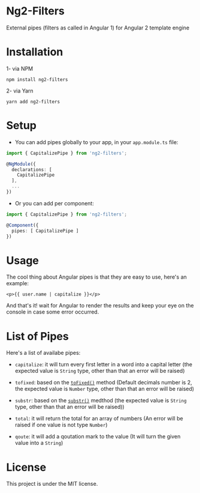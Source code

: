 # Ng2-Filters
External pipes (filters as called in Angular 1) for Angular 2 template engine

# Installation

1- via NPM
```
npm install ng2-filters
```

2- via Yarn
```
yarn add ng2-filters
```

# Setup

- You can add pipes globally to your app, in your `app.module.ts` file:

```typescript
import { CapitalizePipe } from 'ng2-filters';

@NgModule({
  declarations: [
    CapitalizePipe
  ],
  ...
})
```

- Or you can add per component:

```typescript
import { CapitalizePipe } from 'ng2-filters';

@Component({
  pipes: [ CapitalizePipe ]
})
```

# Usage

The cool thing about Angular pipes is that they are easy to use, here's an example:

```
<p>{{ user.name | capitalize }}</p>
```

And that's it! wait for Angular to render the results and keep your eye on the console in case some error occurred.

# List of Pipes

Here's a list of availabe pipes:
  - `capitalize`: it will turn every first letter in a word into a capital letter (the expected value is `String` type, other than that an error will be raised)

  - `tofixed`: based on the [`toFixed()`](https://developer.mozilla.org/en-US/docs/Web/JavaScript/Reference/Global_Objects/Number/toFixed) method (Default decimals number is 2, the expected value is `Number` type, other than that an error will be raised)

  - `substr`: based on the [`substr()`](https://developer.mozilla.org/en-US/docs/Web/JavaScript/Reference/Global_Objects/String/substr) medthod (the expected value is `String` type, other than that an error will be raised))

  - `total`: it will return the total for an array of numbers (An error will be raised if one value is not type `Number`)

  - `qoute`: it will add a qoutation mark to the value (It will turn the given value into a `String`)

# License
This project is under the MIT license.

